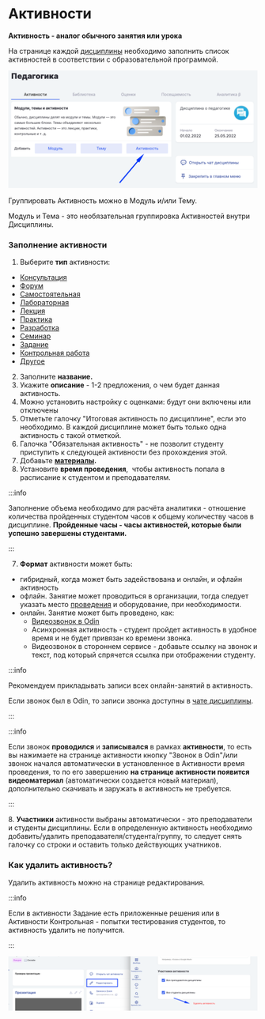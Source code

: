# Активности

**Активность - аналог обычного занятия или урока**

На странице каждой [дисциплины](../disciplina/) необходимо заполнить список активностей в соответствии с образовательной программой. 

![](<../../.gitbook/assets/image (19) (1).png>)

Группировать Активность можно в Модуль и/или Тему.

Модуль и Тема - это необязательная группировка Активностей внутри Дисциплины.

### Заполнение активности

1. Выберите **тип**  активности:

* [Консультация ](utochnenie-po-vyboru-tipa-aktivnosti.md)
* [Форум](utochnenie-po-vyboru-tipa-aktivnosti.md)
* [Самостоятельная](utochnenie-po-vyboru-tipa-aktivnosti.md)
* [Лабораторная ](utochnenie-po-vyboru-tipa-aktivnosti.md)
* [Лекция ](utochnenie-po-vyboru-tipa-aktivnosti.md)
* [Практика ](utochnenie-po-vyboru-tipa-aktivnosti.md)
* [Разработка](utochnenie-po-vyboru-tipa-aktivnosti.md)
* [Семинар ](utochnenie-po-vyboru-tipa-aktivnosti.md)
* [Задание](zadanie/)
* [Контрольная работа ](kontrolnaya/)
* [Другое](utochnenie-po-vyboru-tipa-aktivnosti.md)

2. Заполните **название.**
3. Укажите **описание** -  1-2 предложения, о чем будет данная активность.
4. Можно установить настройку с оценками: будут они включены или отключены
5. Отметьте  галочку "Итоговая активность по дисциплине", если это необходимо. В каждой дисциплине может быть только одна активность с такой отметкой.
6. Галочка "Обязательная активность" - не позволит студенту приступить к следующей активности без прохождения этой. 
7. Добавьте [**материалы**](../../servisy/biblioteka/dobavlenie-materialov.md)**.**
8. Установите **время проведения**,  чтобы активность попала в расписание к студентом и преподавателям.

:::info

Заполнение объема необходимо для расчёта аналитики - отношение количества пройденных студентом часов к общему количеству часов в дисциплине. **Пройденные часы - часы активностей, которые были успешно завершены студентами.**

:::

7. **Формат** активности может быть:

* гибридный, когда может быть задействована и онлайн, и офлайн активность
* офлайн. Занятие может проводиться в организации, тогда следует указать место [проведения](../organizaciya/korpus.md) и оборудование, при необходимости.
* онлайн. Занятие может быть проведено, как:
  * [Видеозвонок в Odin ](../../kommunikaciya/videozvonki.md)
  * Асинхронная активность  - студент пройдет активность в удобное время и не будет привязан ко времени звонка.
  * Видеозвонок в стороннем сервисе - добавьте ссылку на звонок и текст, под который спрячется ссылка при отображении студенту. 

:::info

Рекомендуем прикладывать записи всех онлайн-занятий в активность.

Если звонок был в  Odin, то записи звонка доступны в [чате дисциплины](../../kommunikaciya/videozvonki.md#gde-budet-zapis-zvonka).

:::

:::info

Если звонок **проводился** и **записывался** в рамках **активности**, то есть вы нажимаете на странице активности кнопку "Звонок в Odin"/или звонок начался автоматически в установленное в Активности время проведения, то по его завершению **на странице активности появится  видеоматериал** (автоматически создается новый материал), дополнительно скачивать и заружать в активность не требуется.

:::

8\. **Участники** активности выбраны автоматически - это преподаватели и студенты дисциплины. Если в определенную активность необходимо добавить/удалить преподавателя/студента/группу, то следует снять галочку со строки и оставить только действующих учатников.

### Как удалить активность?

Удалить активность можно на странице  редактирования.

:::info

Если в активности Задание есть приложенные решения или в Активности Контрольная - попытки тестирования студентов, то активность удалить не получится.

:::

![](<../../.gitbook/assets/image (32) (1) (1) (1) (1).png>)
